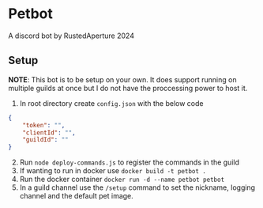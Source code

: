 # Petbot
A discord bot by RustedAperture 2024

## Setup

**NOTE**: This bot is to be setup on your own. It does support running on multiple guilds at once but I do not have the proccessing power to host it.

1. In root directory create `config.json` with the below code
```json
{
    "token": "",
    "clientId": "",
    "guildId": ""
}
```
2. Run `node deploy-commands.js` to register the commands in the guild
3. If wanting to run in docker use `docker build -t petbot .`
4. Run the docker container `docker run -d --name petbot petbot`
5. In a guild channel use the `/setup` command to set the nickname, logging channel and the default pet image.